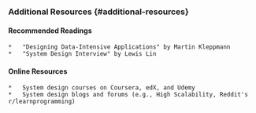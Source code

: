 
### Additional Resources {#additional-resources}

#### Recommended Readings
    
    *   "Designing Data-Intensive Applications" by Martin Kleppmann
    *   "System Design Interview" by Lewis Lin
        
#### Online Resources
    
    *   System design courses on Coursera, edX, and Udemy
    *   System design blogs and forums (e.g., High Scalability, Reddit's r/learnprogramming)
        